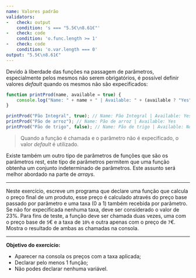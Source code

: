 ```yaml
---
name: Valores padrão
validators:
-   check: output
    condition: 's === "5.5€\n8.61€"'
-   check: code
    condition: 'o.func.length >= 1'
-   check: code
    condition: 'o.var.length === 0'
output: "5.5€\n8.61€"
---
```


Devido à liberdade das funções na passagem de parâmetros, especialmente pelos mesmos não serem obrigatórios, é possível definir valores *default* quando os mesmos não são expecificados:

```js
function printProd(name, available = true) {
    console.log("Name: " + name + " | Available: " + (available ? "Yes" : "No"))
}

printProd("Pão Integral", true); // Name: Pão Integral | Available: Yes
printProd("Pão de arroz"); // Name: Pão de arroz | Available: Yes
printProd("Pão de trigo", false); // Name: Pão de trigo | Available: No
```

> Quando a função é chamada e o parâmetro não é expecificado, o valor *default* é utilizado.

Existe também um outro tipo de parâmetros de funções que são os parâmetros rest, este tipo de parâmetros permitem que uma função obtenha um conjunto indeterminado de parâmetros. Este assunto será melhor abordado na parte de *arrays*.
 
***

Neste exercício, escreve um programa que declare uma função que calcula o preço final de um produto, esse preço é calculado através do preço base passado por parâmetro e uma taxa (0 a 1) também recebida por parâmetro. Se não for expecificada nenhuma taxa, deve ser considerado o valor de 23%. Para fins de teste, a função deve ser chamada duas vezes, uma com o preço base de `5`€ e a taxa de `10%` e outra apenas com o preço de `7`€. Mostra o resultado de ambas as chamadas na consola.

***

**Objetivo do exercício:**
- Aparecer na consola os preços com a taxa aplicada;
- Declarar pelo menos 1 função;
- Não podes declarar nenhuma variável.